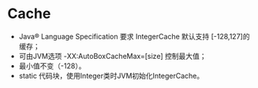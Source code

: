 # Cache
- Java® Language Specification 要求 IntegerCache 默认支持 [-128,127]的缓存；
- 可由JVM选项 -XX:AutoBoxCacheMax=[size] 控制最大值；
- 最小值不变（-128）。
- static 代码块，使用Integer类时JVM初始化IntegerCache。
	


